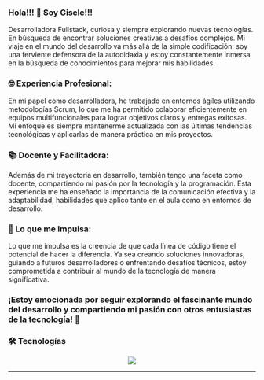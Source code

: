 ### Hola!!! :wave: Soy Gisele!!!


Desarrolladora Fullstack, curiosa y siempre explorando nuevas tecnologías.  
En búsqueda de encontrar soluciones creativas a desafíos complejos.
Mi viaje en el mundo del desarrollo va más allá de la simple codificación; soy una ferviente defensora de la autodidaxia y estoy constantemente inmersa en la búsqueda de conocimientos para mejorar mis habilidades.

### :nerd_face: Experiencia Profesional:
En mi papel como desarrolladora, he trabajado en entornos ágiles utilizando metodologías Scrum, lo que me ha permitido colaborar eficientemente en equipos multifuncionales para lograr objetivos claros y entregas exitosas. Mi enfoque es siempre mantenerme actualizada con las últimas tendencias tecnológicas y aplicarlas de manera práctica en mis proyectos.

### :books: Docente y Facilitadora:
Además de mi trayectoria en desarrollo, también tengo una faceta como docente, compartiendo mi pasión por la tecnología y la programación. Esta experiencia me ha enseñado la importancia de la comunicación efectiva y la adaptabilidad, habilidades que aplico tanto en el aula como en entornos de desarrollo.

### :rocket: Lo que me Impulsa:
Lo que me impulsa es la creencia de que cada línea de código tiene el potencial de hacer la diferencia. Ya sea creando soluciones innovadoras, guiando a futuros desarrolladores o enfrentando desafíos técnicos, estoy comprometida a contribuir al mundo de la tecnología de manera significativa.

### ¡Estoy emocionada por seguir explorando el fascinante mundo del desarrollo y compartiendo mi pasión con otros entusiastas de la tecnología! :rocket:

### 🛠️ Tecnologías

<p align="center">
  <a href="https://skillicons.dev">
    <img src="https://skillicons.dev/icons?i=git,react,ts,js,html,css,tailwind,bootstrap,discord,mongodb,netlify,nodejs,ps,postgres,redux,styledcomponents" />
  </a>
  </p>


---



